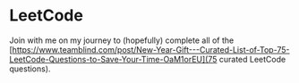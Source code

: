 # LeetCode
Join with me on my journey to (hopefully) complete all of the [https://www.teamblind.com/post/New-Year-Gift---Curated-List-of-Top-75-LeetCode-Questions-to-Save-Your-Time-OaM1orEU](75 curated LeetCode questions).
